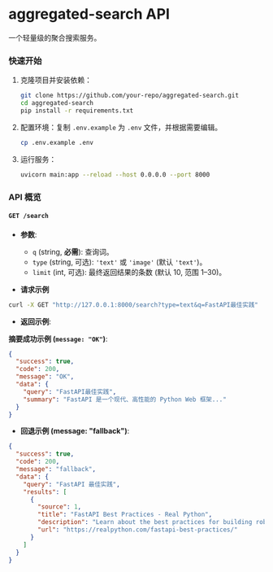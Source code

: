 # aggregated-search API

一个轻量级的聚合搜索服务。

### 快速开始

1.  克隆项目并安装依赖：

    ```bash
    git clone https://github.com/your-repo/aggregated-search.git
    cd aggregated-search
    pip install -r requirements.txt
    ```

2.  配置环境：复制 `.env.example` 为 `.env` 文件，并根据需要编辑。

    ```bash
    cp .env.example .env
    ```

3.  运行服务：

    ```bash
    uvicorn main:app --reload --host 0.0.0.0 --port 8000
    ```

### API 概览

#### `GET /search`

- **参数**:
    - `q` (string, **必需**): 查询词。
    - `type` (string, 可选): `'text'` 或 `'image'` (默认 `'text'`)。
    - `limit` (int, 可选): 最终返回结果的条数 (默认 10, 范围 1–30)。


- **请求示例**

```bash
curl -X GET "http://127.0.0.1:8000/search?type=text&q=FastAPI最佳实践"
```

- **返回示例**:

**摘要成功示例 (`message: "OK"`)**:

```json
{
  "success": true,
  "code": 200,
  "message": "OK",
  "data": {
    "query": "FastAPI最佳实践",
    "summary": "FastAPI 是一个现代、高性能的 Python Web 框架..."
  }
}
```

- **回退示例 (message: "fallback")**:

```json
{
  "success": true,
  "code": 200,
  "message": "fallback",
  "data": {
    "query": "FastAPI 最佳实践",
    "results": [
      {
        "source": 1,
        "title": "FastAPI Best Practices - Real Python",
        "description": "Learn about the best practices for building robust and maintainable APIs with FastAPI...",
        "url": "https://realpython.com/fastapi-best-practices/"
      }
    ]
  }
}
```
